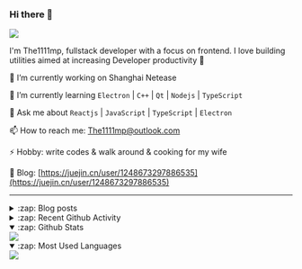 ### Hi there 👋

![](https://komarev.com/ghpvc/?username=1111mp&color=green)

I'm The1111mp, fullstack developer with a focus on frontend. I love building utilities aimed at increasing Developer productivity 🙌

🔭 I’m currently working on Shanghai Netease

🌱 I’m currently learning `Electron` | `C++` | `Qt` | `Nodejs` | `TypeScript`

💬 Ask me about `Reactjs` | `JavaScript` | `TypeScript` | `Electron`

📫 How to reach me: <a href="mailto:The1111mp@outlook.com">The1111mp@outlook.com</a>

⚡ Hobby: write codes & walk around & cooking for my wife

📖 Blog: [https://juejin.cn/user/1248673297886535](https://juejin.cn/user/1248673297886535)

***

<details>
  <summary>:zap: Blog posts</summary>

  - [使用 nvm-desktop 轻松安装和管理多个 node 版本](https://juejin.cn/post/7267791228872179727)
  - [Electron 中集成 SQLite3 数据库的最佳实践](https://juejin.cn/post/7202807471881306172)
  - [从0开发IM，单聊群聊在线离线消息以及消息的已读未读功能](https://juejin.cn/post/7202583557751865401)
  - [Electron（网页）中实现接近微信消息发送体验的消息输入框及界面](https://juejin.cn/post/7252505446396575781)
  - [Qt中基于QWebEngineView和QWebChannel实现与web的交互](https://juejin.cn/post/7238423148555501629)
</details>

<details>
  <summary>:zap: Recent Github Activity</summary>

  <!--START_SECTION:activity-->
1. 🗣 Commented on [#53](https://github.com/1111mp/nvm-desktop/issues/53#issuecomment-1920672473) in [1111mp/nvm-desktop](https://github.com/1111mp/nvm-desktop)
2. 🗣 Commented on [#51](https://github.com/1111mp/nvm-desktop/issues/51#issuecomment-1918315533) in [1111mp/nvm-desktop](https://github.com/1111mp/nvm-desktop)
3. 🗣 Commented on [#52](https://github.com/1111mp/nvm-desktop/issues/52#issuecomment-1913072875) in [1111mp/nvm-desktop](https://github.com/1111mp/nvm-desktop)
4. 🗣 Commented on [#5](https://github.com/1111mp/nvmd-command/issues/5#issuecomment-1912952408) in [1111mp/nvmd-command](https://github.com/1111mp/nvmd-command)
5. 🗣 Commented on [#10787](https://github.com/remix-run/react-router/issues/10787#issuecomment-1912096582) in [remix-run/react-router](https://github.com/remix-run/react-router)
6. 🗣 Commented on [#52](https://github.com/1111mp/nvm-desktop/issues/52#issuecomment-1912077398) in [1111mp/nvm-desktop](https://github.com/1111mp/nvm-desktop)
7. 🗣 Commented on [#5](https://github.com/1111mp/nvmd-command/issues/5#issuecomment-1911931708) in [1111mp/nvmd-command](https://github.com/1111mp/nvmd-command)
8. 🗣 Commented on [#51](https://github.com/1111mp/nvm-desktop/issues/51#issuecomment-1909712277) in [1111mp/nvm-desktop](https://github.com/1111mp/nvm-desktop)
9. 🗣 Commented on [#3579](https://github.com/electron-react-boilerplate/electron-react-boilerplate/pull/3579#issuecomment-1907626166) in [electron-react-boilerplate/electron-react-boilerplate](https://github.com/electron-react-boilerplate/electron-react-boilerplate)
10. 🎉 Merged PR [#12](https://github.com/1111mp/flask_init/pull/12) in [1111mp/flask_init](https://github.com/1111mp/flask_init)
  <!--END_SECTION:activity-->
</details>

<details open>
  <summary>:zap: Github Stats</summary>

  <img align="center" src="https://github-readme-stats-sigma-five.vercel.app/api?username=1111mp&show_icons=true&hide_border=true&theme=gruvbox" />
</details>

<details open>
  <summary>:zap: Most Used Languages</summary>

  <img align="center" src="https://github-readme-stats-sigma-five.vercel.app/api/top-langs/?username=1111mp&layout=compact&show_icons=true&hide_border=true&theme=gruvbox" />
</details>


<!--
**1111mp/1111mp** is a ✨ _special_ ✨ repository because its `README.md` (this file) appears on your GitHub profile.

Here are some ideas to get you started:

- 🔭 I’m currently working on ...
- 🌱 I’m currently learning ...
- 👯 I’m looking to collaborate on ...
- 🤔 I’m looking for help with ...
- 💬 Ask me about ...
- 📫 How to reach me: ...
- 😄 Pronouns: ...
- ⚡ Fun fact: ...
-->
